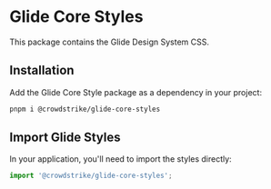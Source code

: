# Glide Core Styles

This package contains the Glide Design System CSS.

## Installation

Add the Glide Core Style package as a dependency in your project:

```bash
pnpm i @crowdstrike/glide-core-styles
```

## Import Glide Styles

In your application, you'll need to import the styles directly:

```js
import '@crowdstrike/glide-core-styles';
```

